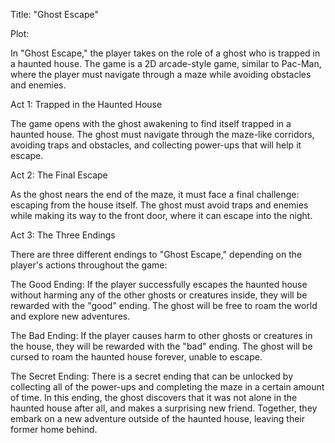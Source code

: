 Title: "Ghost Escape"

Plot:

In "Ghost Escape," the player takes on the role of a ghost who is trapped in a haunted house. The game is a 2D arcade-style game, similar to Pac-Man, where the player must navigate through a maze while avoiding obstacles and enemies.

Act 1: Trapped in the Haunted House

The game opens with the ghost awakening to find itself trapped in a haunted house. The ghost must navigate through the maze-like corridors, avoiding traps and obstacles, and collecting power-ups that will help it escape.

Act 2: The Final Escape

As the ghost nears the end of the maze, it must face a final challenge: escaping from the house itself. The ghost must avoid traps and enemies while making its way to the front door, where it can escape into the night.

Act 3: The Three Endings

There are three different endings to "Ghost Escape," depending on the player's actions throughout the game:

The Good Ending: If the player successfully escapes the haunted house without harming any of the other ghosts or creatures inside, they will be rewarded with the "good" ending. The ghost will be free to roam the world and explore new adventures.

The Bad Ending: If the player causes harm to other ghosts or creatures in the house, they will be rewarded with the "bad" ending. The ghost will be cursed to roam the haunted house forever, unable to escape.

The Secret Ending: There is a secret ending that can be unlocked by collecting all of the power-ups and completing the maze in a certain amount of time. In this ending, the ghost discovers that it was not alone in the haunted house after all, and makes a surprising new friend. Together, they embark on a new adventure outside of the haunted house, leaving their former home behind.